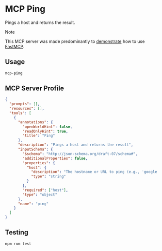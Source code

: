 # MCP Ping

Pings a host and returns the result.

> [!NOTE]
> This MCP server was made predominantly to [demonstrate](https://github.com/punkpeye/mcp-ping/blob/main/src/createServer.ts) how to use [FastMCP](https://github.com/punkpeye/fastmcp).

## Usage

```bash
mcp-ping
```

## MCP Server Profile

```json
{
  "prompts": [],
  "resources": [],
  "tools": [
    {
      "annotations": {
        "openWorldHint": false,
        "readOnlyHint": true,
        "title": "Ping"
      },
      "description": "Pings a host and returns the result",
      "inputSchema": {
        "$schema": "http://json-schema.org/draft-07/schema#",
        "additionalProperties": false,
        "properties": {
          "host": {
            "description": "The hostname or URL to ping (e.g., 'google.com' or 'https://google.com')",
            "type": "string"
          }
        },
        "required": ["host"],
        "type": "object"
      },
      "name": "ping"
    }
  ]
}
```

## Testing

```bash
npm run test
```
